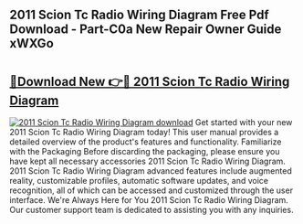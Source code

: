## 2011 Scion Tc Radio Wiring Diagram Free Pdf Download - Part-C0a New Repair Owner Guide xWXGo

# <h2><a href="http://dftb15o.blite.top/?on=2011+Scion+Tc+Radio+Wiring+Diagram">🔗Download New 👉🔴 2011 Scion Tc Radio Wiring Diagram</a></h2>

[![2011 Scion Tc Radio Wiring Diagram download](https://i.imgur.com/lujVjoI.png)](http://dftb15o.blite.top/?on=2011+Scion+Tc+Radio+Wiring+Diagram)
Get started with your new 2011 Scion Tc Radio Wiring Diagram today! This user manual provides a detailed overview of the product's features and functionality. Familiarize with the Packaging Before discarding the packaging, please ensure you have kept all necessary accessories 2011 Scion Tc Radio Wiring Diagram. 2011 Scion Tc Radio Wiring Diagram advanced features include augmented reality, customizable profiles, automatic software updates, and voice recognition, all of which can be accessed and customized through the user interface. We're Always Here for You 2011 Scion Tc Radio Wiring Diagram. Our customer support team is dedicated to assisting you with any inquiries.
